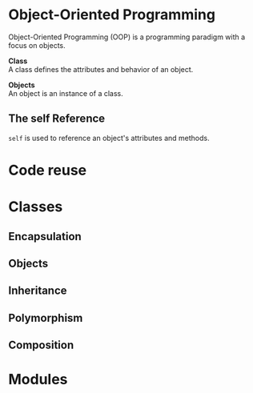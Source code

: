# Object-Oriented Programming
Object-Oriented Programming (OOP) is a programming paradigm with a focus on objects. 

**Class**  
A class defines the attributes and behavior of an object. 

**Objects**  
An object is an instance of a class. 

## The self Reference
`self` is used to reference an object's attributes and methods. 

# Code reuse

# Classes

## Encapsulation

## Objects

## Inheritance

## Polymorphism

## Composition

# Modules